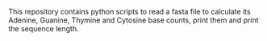 This repository contains python scripts to 
read a fasta file to
calculate its Adenine, Guanine, Thymine and Cytosine base counts, print them
and print the sequence length.

